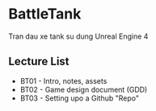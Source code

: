 # BattleTank
Tran dau xe tank su dung Unreal Engine 4

## Lecture List
* BT01 - Intro, notes, assets
* BT02 - Game design document (GDD)
* BT03 - Setting upo a Github "Repo"